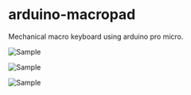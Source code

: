 # arduino-macropad
Mechanical macro keyboard using arduino pro micro.

![Sample](http://i.imgur.com/J2blWCi.jpg)

![Sample](http://i.imgur.com/KZuhEtk.jpg)

![Sample](http://i.imgur.com/sVN5MGJ.jpg)

